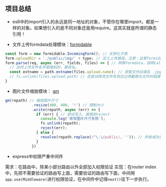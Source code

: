 ## 项目总结

- es6中的import引入的永远是同一地址的对象，不管你在哪里import，都是一样的对象。如果想引入的是不同对象还是用require。这其实就是所谓的静态引用！

- 文件上传formdata处理模块：[formidable](https://github.com/felixge/node-formidable)

```javascript
const form = new formidable.IncomingForm(); // 实例化子类
form.uploadDir = './public/img/' + type; // 定义上传路径。注意：这里formidable是从node_modules来的，所以'./'所指的是整个程序的CWD。
form.parse(req, async (err, fields, files) => { // 转换formdata，指明callback是异步，里面有await！
  // 此时上传文件名字是随机的，需改名。
  const extname = path.extname(files.upload.name); // 获取文件后缀名 .jpg
  // fs.unlink(files.upload.path) // 在尝试修改文件失败后记得截图与文件的链接
}
```

- 图片文件缩放模块： [gm](https://github.com/aheckmann/gm)

```javascript
gm(repath) // 缩放图片尺寸
            .resize(400, 400, '!') // 限制大小
            .write(repath, async (err) => {
              if (err) { // 尝试写入，报错则reject
                console.log('改写图片尺寸失败');
                fs.unlink(repath);
                reject(err);
              } else {
                resolve(repath.replace(/^\.\/public/, '')); // 所有成功只返回图片路径，替换'/publc'
              }
            })
```
- express中权限严重中间件

需求：在路由中，除某小部分路由以外全部加入权限验证
实现：在router index中，先把不需要验证的路由写上面，需要验证的路由写下面，中间用`app.use(Middleware)`进行权限验证，在中间件中记得`next()`往下一步执行。
